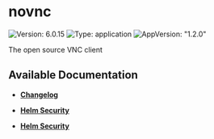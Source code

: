 # novnc

![Version: 6.0.15](https://img.shields.io/badge/Version-6.0.15-informational?style=flat-square) ![Type: application](https://img.shields.io/badge/Type-application-informational?style=flat-square) ![AppVersion: "1.2.0"](https://img.shields.io/badge/AppVersion-"1.2.0"-informational?style=flat-square)

The open source VNC client

## Available Documentation

- [**Changelog**](CHANGELOG)

- [**Helm Security**](container-security)

- [**Helm Security**](helm-security)

